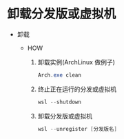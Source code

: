 # 卸载分发版或虚拟机

* 卸载

  * HOW

    1. 卸载实例(ArchLinux 做例子)

        ``` PowerShell
        Arch.exe clean
        ```

    2. 终止正在运行的分发或虚拟机

        ``` PowerShell
        wsl --shutdown
        ```

    3. 卸载分发版或虚拟机

        ``` PowerShell
        wsl --unregister [分发版名]
        ```
    